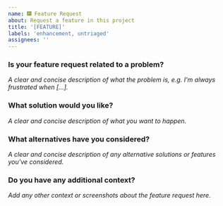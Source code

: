 ```yaml
---
name: 🎆 Feature Request
about: Request a feature in this project
title: '[FEATURE]'
labels: 'enhancement, untriaged'
assignees: ''
---
```

### Is your feature request related to a problem?
_A clear and concise description of what the problem is, e.g. I'm always frustrated when [...]._

### What solution would you like?
_A clear and concise description of what you want to happen._

### What alternatives have you considered?
_A clear and concise description of any alternative solutions or features you've considered._

### Do you have any additional context?
_Add any other context or screenshots about the feature request here._